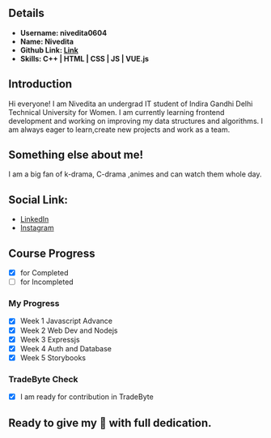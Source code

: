 ## Details

- **Username: nivedita0604**
- **Name: Nivedita**
- **Github Link: [Link](https://github.com/nivedita0604)**
- **Skills: C++ \| HTML \| CSS \| JS \| VUE.js**

## Introduction

Hi everyone! I am Nivedita an undergrad IT student of Indira Gandhi Delhi Technical University for Women. I am currently learning frontend development and working on improving my data structures and algorithms. I am always eager to learn,create new projects and work as a team.

## Something else about me!

I am a big fan of k-drama, C-drama ,animes and can watch them whole day.

## Social Link:

- [LinkedIn](https://www.linkedin.com/in/nivedita-4a5648156/)
- [Instagram](https://www.instagram.com/nivedita0604/)

## Course Progress

- [x] for Completed
- [ ] for Incompleted 

### My Progress

- [x] Week 1 Javascript Advance
- [x] Week 2 Web Dev and Nodejs
- [x] Week 3 Expressjs
- [x] Week 4 Auth and Database
- [x] Week 5 Storybooks

### TradeByte Check

- [x] I am ready for contribution in TradeByte

## Ready to give my 💯 with full dedication.
